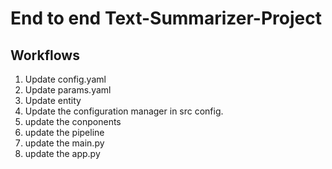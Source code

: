 #   End to end Text-Summarizer-Project

##  Workflows

1. Update config.yaml
2. Update params.yaml
3. Update entity
4. Update the configuration manager in 
   src config.
5. update the conponents
6. update the pipeline
7. update the main.py
8. update the app.py
